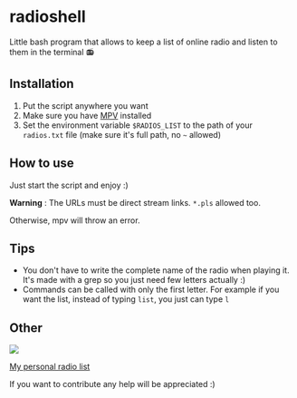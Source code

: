 # radioshell
Little bash program that allows to keep a list of online radio and listen to them in the terminal 📻

## Installation
1. Put the script anywhere you want
2. Make sure you have [MPV](https://mpv.io/) installed
3. Set the environment variable `$RADIOS_LIST` to the path of your `radios.txt` file (make sure it's full path, no `~` allowed)

## How to use

Just start the script and enjoy :)

**Warning** : The URLs must be direct stream links. `*.pls` allowed too.

Otherwise, mpv will throw an error.

## Tips

- You don't have to write the complete name of the radio when playing it. It's made with a grep so you just need few letters actually :)
- Commands can be called with only the first letter. For example if you want the list, instead of typing `list`, you just can type `l`

## Other

![](https://tilde.town/~von/assets/media/sFU6.png)

[My personal radio list](https://gist.github.com/VonKavalier/cd55dd6d66db9064864a5e2c9a5aa660)

If you want to contribute any help will be appreciated :)
